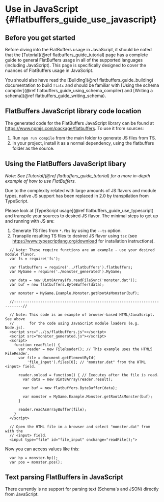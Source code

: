 Use in JavaScript    {#flatbuffers_guide_use_javascript}
=================

## Before you get started

Before diving into the FlatBuffers usage in JavaScript, it should be noted that
the [Tutorial](@ref flatbuffers_guide_tutorial) page has a complete guide to
general FlatBuffers usage in all of the supported languages
(including JavaScript). This page is specifically designed to cover the nuances
of FlatBuffers usage in JavaScript.

You should also have read the [Building](@ref flatbuffers_guide_building)
documentation to build `flatc` and should be familiar with
[Using the schema compiler](@ref flatbuffers_guide_using_schema_compiler) and
[Writing a schema](@ref flatbuffers_guide_writing_schema).

## FlatBuffers JavaScript library code location

The generated code for the FlatBuffers JavaScript library can be found at 
https://www.npmjs.com/package/flatbuffers. To use it from sources:

1. Run `npm run compile` from the main folder to generate JS files from TS.
1. In your project, install it as a normal dependency, using the flatbuffers
folder as the source.

## Using the FlatBuffers JavaScript libary

*Note: See [Tutorial](@ref flatbuffers_guide_tutorial) for a more in-depth
example of how to use FlatBuffers.*

Due to the complexity related with large amounts of JS flavors and module types,
native JS support has been replaced in 2.0 by transpilation from TypeScript.

Please look at [TypeScript usage](@ref flatbuffers_guide_use_typescript) and
transpile your sources to desired JS flavor. The minimal steps to get up and
running with JS are:

1. Generate TS files from `*.fbs` by using the `--ts` option.
1. Transpile resulting TS files to desired JS flavor using `tsc` (see 
   https://www.typescriptlang.org/download for installation instructions).

~~~{.js}
  // Note: These require functions are an example - use your desired module flavor.
  var fs = require('fs');

  var flatbuffers = require('../flatbuffers').flatbuffers;
  var MyGame = require('./monster_generated').MyGame;

  var data = new Uint8Array(fs.readFileSync('monster.dat'));
  var buf = new flatbuffers.ByteBuffer(data);

  var monster = MyGame.Example.Monster.getRootAsMonster(buf);

  //--------------------------------------------------------------------------//

  // Note: This code is an example of browser-based HTML/JavaScript. See above
  //       for the code using JavaScript module loaders (e.g. Node.js).
  <script src="../js/flatbuffers.js"></script>
  <script src="monster_generated.js"></script>
  <script>
    function readFile() {
      var reader = new FileReader(); // This example uses the HTML5 FileReader.
      var file = document.getElementById(
          'file_input').files[0]; // "monster.dat" from the HTML <input> field.

      reader.onload = function() { // Executes after the file is read.
        var data = new Uint8Array(reader.result);

        var buf = new flatbuffers.ByteBuffer(data);

        var monster = MyGame.Example.Monster.getRootAsMonster(buf);
      }

      reader.readAsArrayBuffer(file);
    }
  </script>

  // Open the HTML file in a browser and select "monster.dat" from with the
  // <input> field.
  <input type="file" id="file_input" onchange="readFile();">
~~~

Now you can access values like this:

~~~{.js}
  var hp = monster.hp();
  var pos = monster.pos();
~~~

## Text parsing FlatBuffers in JavaScript

There currently is no support for parsing text (Schema's and JSON) directly
from JavaScript.
